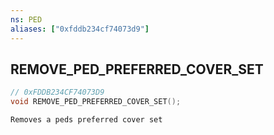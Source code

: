 ```yaml
---
ns: PED
aliases: ["0xfddb234cf74073d9"]
---
```

## REMOVE_PED_PREFERRED_COVER_SET

```c
// 0xFDDB234CF74073D9
void REMOVE_PED_PREFERRED_COVER_SET();
```

```
Removes a peds preferred cover set
```
